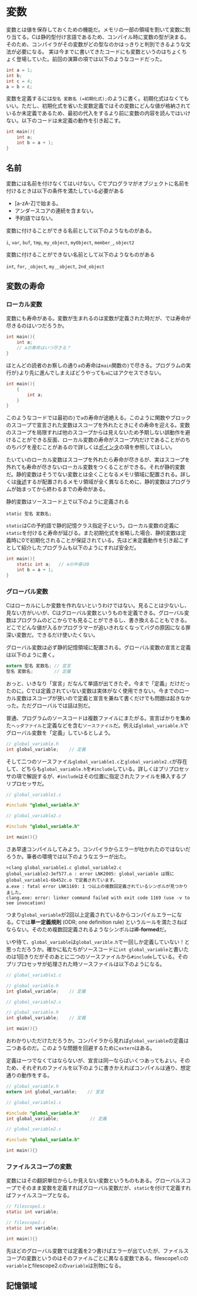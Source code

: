 # 変数

変数とは値を保存しておくための機能だ。メモリの一部の領域を割いて変数に割り当てる。Cは静的型付け言語であるため、コンパイル時に変数の型が決まる。そのため、コンパイラがその変数がどの型なのかはっきりと判別できるような文法が必要になる。
実は今までに書いてきたコードにも変数というのはちょくちょく登場していた。前回の演算の項では以下のようなコードだった。

```c
int a = 1;
int b;
int c = 4;
a = b = c;
```

変数を定義するには`型名 変数名 (=初期化式);`のように書く。初期化式はなくてもいい。ただし、初期化式を省いた変数定義ではその変数にどんな値が格納されているか未定義であるため、最初の代入をするより前に変数の内容を読んではいけない。以下のコードは未定義の動作を引き起こす。

```c
int main(){
    int a;
    int b = a + 1;
}
```

## 名前

変数には名前を付けなくてはいけない。Cでプログラマがオブジェクトに名前を付けるときは以下の条件を満たしている必要がある

- [a-zA-Z]で始まる。
- アンダースコアの連続を含まない。
- 予約語ではない。

変数に付けることができる名前として以下のようなものがある。

`i`, `var`, `buf`, `tmp`, `my_object`, `myObject`, `member_`, `object2`

変数に付けることができない名前として以下のようなものがある

`int`, `for`, `_object`, `my__object`, `2nd_object`

## 変数の寿命

### ローカル変数

変数にも寿命がある。変数が生まれるのは変数が定義された時だが、では寿命が尽きるのはいつだろうか。

```c
int main(){
    int a;
    // aの寿命はいつ尽きる？
}

```

ほとんどの読者のお察しの通り`a`の寿命は`main`関数の`}`で尽きる。プログラムの実行が`}`より先に進んでしまえばどうやっても`a`にはアクセスできない。

```c
int main(){
    {
        int a;
    }
}
```

このようなコードでは最初の`}`で`a`の寿命が途絶える。このように関数やブロックのスコープで宣言された変数はスコープを外れたときにその寿命を迎える。変数のスコープを局限すれば他のスコープからは見えないため予期しない誤動作を避けることができる反面、ローカル変数の寿命がスコープ内だけであることがのちのちバグを産むことがあるので詳しくは[ポインタ](17_pointer.md)の項を参照してほしい。

たいていのローカル変数はスコープを外れたら寿命が尽きるが、実はスコープを外れても寿命が尽きないローカル変数をつくることができる。それが静的変数だ。静的変数はそうでない変数とは全くことなるメモリ領域に配置される。詳しくは[後述](#記憶領域)するが配置されるメモリ領域が全く異なるために、静的変数はプログラムが始まってから終わるまでの寿命がある。

静的変数はソースコード上で以下のように定義される

```
static 型名 変数名;
```

`static`はCの予約語で静的記憶クラス指定子という。ローカル変数の定義に`static`を付けると寿命が延びる。また初期化式を省略した場合、静的変数は定義時に0で初期化されることが保証されている。先ほど未定義動作を引き起こすとして紹介したプログラムも以下のようにすれば安全だ。

```c
int main(){
    static int a;   // aの中身は0
    int b = a + 1;
}
```

### グローバル変数

Cはローカルにしか変数を作れないというわけではない。見ることは少ないし、見ない方がいいが、Cはグローバル変数というものを定義できる。グローバル変数はプログラムのどこからでも見ることができるし、書き換えることもできる。どこでどんな値が入るかプログラマーが追いきれなくなってバグの原因になる罪深い変数だ。できるだけ使いたくない。

グローバル変数は必ず静的記憶領域に配置される。グローバル変数の宣言と定義は以下のように書く。

```c
extern 型名 変数名; // 宣言
型名 変数名;        // 定義
```

おっと、いきなり「宣言」だなんて単語が出てきたぞ。今まで「定義」だけだったのに。Cでは定義されていない変数は実体がなく使用できない。今までのローカル変数はスコープが狭いので定義と宣言を兼ねて書くだけでも問題は起きなかった。ただグローバルでは話は別だ。

普通、プログラムのソースコードは複数ファイルにまたがる。宣言ばかりを集めた`ヘッダファイル`と定義などを含む`ソースファイル`だ。例えば`global_variable.h`でグローバル変数を「定義」しているとしよう。

```c
// global_variable.h
int global_variable;    // 定義
```

そして二つのソースファイル`global_variable1.c`と`global_variable2.c`が存在して、どちらも`global_variable.h`を`#include`している。詳しくはプリプロセッサの項で解説するが、`#include`はその位置に指定されたファイルを挿入するプリプロセッサだ。

```c
// global_variable1.c

#include "global_variable.h"

```

```c
// global_variable2.c

#include "global_variable.h"

int main(){}

```

さあ早速コンパイルしてみよう。コンパイラからエラーが吐かれたのではないだろうか。筆者の環境では以下のようなエラーが出た。

```
>clang global_variable1.c global_variable2.c
global_variable2-3ef577.o : error LNK2005: global_variable は既に global_variable1-6b452c.o で定義されています。
a.exe : fatal error LNK1169: 1 つ以上の複数回定義されているシンボルが見つかりました。
clang.exe: error: linker command failed with exit code 1169 (use -v to see invocation)
```

つまり`global_variable`が2回以上定義されているからコンパイルエラーになる。Cでは**単一定義規則** (ODR; one definition rule) というルールを満たさねばならない。そのため複数回定義されるようなシンボルは**ill-formed**だ。

いや待て、`global_variable`は`global_varible.h`で一回しか定義していない！と思っただろうか。確かに私たちがソースコードに`int global_variable`と書いたのは1回きりだがそのあとに二つのソースファイルから`#include`している。そのプリプロセッサが処理された時ソースファイルは以下のようになる。

```c
// global_variable1.c

// global_variable.h
int global_variable;    // 定義

```

```c
// global_variable2.c

// global_variable.h
int global_variable;    // 定義

int main(){}

```

おわかりいただけただろうか。コンパイラから見れば`global_variable`の定義は二つあるのだ。このような問題を回避するために`extern`はある。

定義は一つでなくてはならないが、宣言は同一ならばいくつあってもよい。そのため、それぞれのファイルを以下のように書きかえればコンパイルは通り、想定通りの動作をする。


```c
// global_variable.h
extern int global_variable;    // 宣言

```

```c
// global_variable1.c

#include "global_variable.h"
int global_variable;            // 定義

```

```c
// global_variable2.c

#include "global_variable.h"

int main(){}

```

### ファイルスコープの変数

変数にはその翻訳単位からしか見えない変数というものもある。グローバルスコープでそのまま変数を定義すればグローバル変数だが、`static`を付けて定義すればファイルスコープとなる。

```c
// filescope1.c
static int variable;
```

```c
// filescope2.c
static int variable;

int main(){}
```

先ほどのグローバル変数では定義を2つ書けばエラーが出ていたが、ファイルスコープの変数というのはそのファイルごとに異なる変数である。filescope1.cの`variable`とfilescope2.cの`variable`は別物になる。

## 記憶領域



